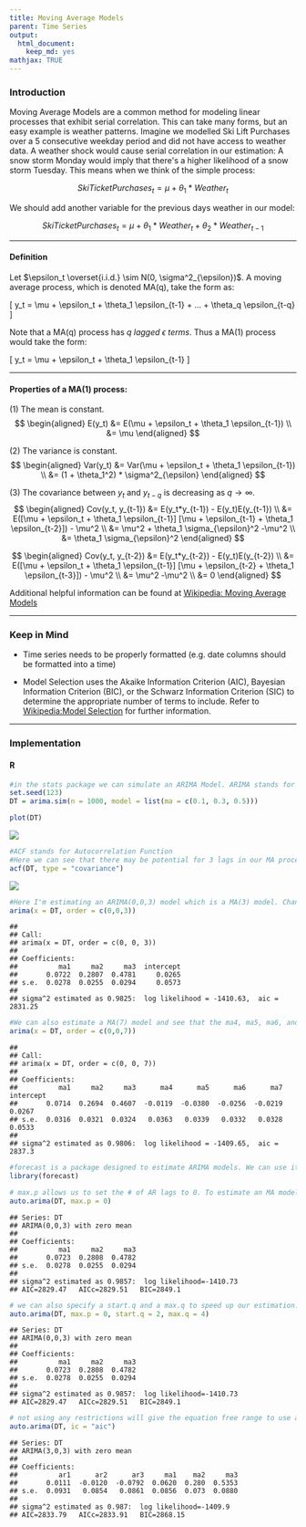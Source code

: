 ```yaml
---
title: Moving Average Models
parent: Time Series
output: 
  html_document:
    keep_md: yes
mathjax: TRUE
---
```




### Introduction

Moving Average Models are a common method for modeling linear processes that exhibit serial correlation. This can take many forms, but an easy example is weather patterns. Imagine we modelled Ski Lift Purchases over a 5 consecutive weekday period and did not have access to weather data. A weather shock would cause serial correlation in our estimation: A snow storm Monday would imply that there's a higher likelihood of a snow storm Tuesday. This means when we think of the simple process:

$$
SkiTicketPurchases_t = \mu + \theta_1*Weather_t
$$

We should add another variable for the previous days weather in our model:

$$
SkiTicketPurchases_t = \mu + \theta_1*Weather_t + \theta_2*Weather_{t-1}
$$

---

#### Definition

Let $\epsilon_t \overset{i.i.d.} \sim N(0, \sigma^2_{\epsilon})$. A moving average process, which is denoted MA(q), take the form as:

\[
y_t = \mu + \epsilon_t + \theta_1 \epsilon_{t-1} + ... + \theta_q \epsilon_{t-q}
\]

Note that a MA(q) process has *q lagged $\epsilon$ terms*. Thus a MA(1) process would take the form:

\[
y_t = \mu + \epsilon_t + \theta_1 \epsilon_{t-1}
\]

---

#### Properties of a MA(1) process:

(1) The mean is constant.
$$
\begin{aligned}
E(y_t) &= E(\mu + \epsilon_t + \theta_1 \epsilon_{t-1}) \\
&= \mu
\end{aligned}
$$

(2) The variance is constant.
$$
\begin{aligned}
Var(y_t) &= Var(\mu + \epsilon_t + \theta_1 \epsilon_{t-1}) \\
&= (1 + \theta_1^2) * \sigma^2_{\epsilon}
\end{aligned}
$$

(3) The covariance between $y_t$ and $y_{t-q}$ is decreasing as $q \to \infty$.
$$
\begin{aligned}
Cov(y_t, y_{t-1}) &= E(y_t*y_{t-1}) - E(y_t)E(y_{t-1}) \\
&= E([\mu + \epsilon_t + \theta_1 \epsilon_{t-1}] [\mu + \epsilon_{t-1} + \theta_1 \epsilon_{t-2}]) - \mu^2 \\
&= \mu^2 + \theta_1 \sigma_{\epsilon}^2 -\mu^2 \\
&= \theta_1 \sigma_{\epsilon}^2
\end{aligned}
$$

$$
\begin{aligned}
Cov(y_t, y_{t-2}) &= E(y_t*y_{t-2}) - E(y_t)E(y_{t-2}) \\
&= E([\mu + \epsilon_t + \theta_1 \epsilon_{t-1}] [\mu + \epsilon_{t-2} + \theta_1 \epsilon_{t-3}]) - \mu^2 \\
&= \mu^2 -\mu^2 \\
&= 0
\end{aligned}
$$


Additional helpful information can be found at [Wikipedia: Moving Average Models](https://en.wikipedia.org/wiki/Moving-average_model)

---

### Keep in Mind

- Time series needs to be properly formatted (e.g. date columns should be formatted into a time)

- Model Selection uses the Akaike Information Criterion (AIC), Bayesian Information Criterion (BIC), or the Schwarz Information Criterion (SIC) to determine the appropriate number of terms to include. Refer to [Wikipedia:Model Selection](https://en.wikipedia.org/wiki/Model_selection#Criteria) for further information.

---

### Implementation

#### R


```r
#in the stats package we can simulate an ARIMA Model. ARIMA stands for Auto-Regressive Integrated Moving Average model. Since we haven't covered Auto-Regressive models or Integrated models, we will be setting those to 0 and only simulating a MA(q) model.
set.seed(123)
DT = arima.sim(n = 1000, model = list(ma = c(0.1, 0.3, 0.5)))
```


```r
plot(DT)
```

![](MA-Model_files/figure-html/unnamed-chunk-2-1.png)<!-- -->

```r
#ACF stands for Autocorrelation Function
#Here we can see that there may be potential for 3 lags in our MA process. (Note: This is due to property (3): the covariance of y_t and y_{t-3} is nonzero while the covariance of y_t and y_{t-4} is 0)
acf(DT, type = "covariance")
```

![](MA-Model_files/figure-html/unnamed-chunk-2-2.png)<!-- -->



```r
#Here I'm estimating an ARIMA(0,0,3) model which is a MA(3) model. Changing c(0,0,q) allows us to estimate a MA(q) process.
arima(x = DT, order = c(0,0,3))
```

```
## 
## Call:
## arima(x = DT, order = c(0, 0, 3))
## 
## Coefficients:
##          ma1     ma2     ma3  intercept
##       0.0722  0.2807  0.4781     0.0265
## s.e.  0.0278  0.0255  0.0294     0.0573
## 
## sigma^2 estimated as 0.9825:  log likelihood = -1410.63,  aic = 2831.25
```

```r
#We can also estimate a MA(7) model and see that the ma4, ma5, ma6, and ma7 are close to 0 and insignificant.
arima(x = DT, order = c(0,0,7))
```

```
## 
## Call:
## arima(x = DT, order = c(0, 0, 7))
## 
## Coefficients:
##          ma1     ma2     ma3      ma4      ma5      ma6      ma7  intercept
##       0.0714  0.2694  0.4607  -0.0119  -0.0380  -0.0256  -0.0219     0.0267
## s.e.  0.0316  0.0321  0.0324   0.0363   0.0339   0.0332   0.0328     0.0533
## 
## sigma^2 estimated as 0.9806:  log likelihood = -1409.65,  aic = 2837.3
```


```r
#forecast is a package designed to estimate ARIMA models. We can use it to estimate our MA(3) model.
library(forecast)
```


```r
# max.p allows us to set the # of AR lags to 0. To estimate an MA model, we set max.p = 0. This translates to estimating an ARIMA(0,0,q) = MA(q).
auto.arima(DT, max.p = 0)
```

```
## Series: DT 
## ARIMA(0,0,3) with zero mean 
## 
## Coefficients:
##          ma1     ma2     ma3
##       0.0723  0.2808  0.4782
## s.e.  0.0278  0.0255  0.0294
## 
## sigma^2 estimated as 0.9857:  log likelihood=-1410.73
## AIC=2829.47   AICc=2829.51   BIC=2849.1
```

```r
# we can also specify a start.q and a max.q to speed up our estimation.
auto.arima(DT, max.p = 0, start.q = 2, max.q = 4)
```

```
## Series: DT 
## ARIMA(0,0,3) with zero mean 
## 
## Coefficients:
##          ma1     ma2     ma3
##       0.0723  0.2808  0.4782
## s.e.  0.0278  0.0255  0.0294
## 
## sigma^2 estimated as 0.9857:  log likelihood=-1410.73
## AIC=2829.47   AICc=2829.51   BIC=2849.1
```

```r
# not using any restrictions will give the equation free range to use as many lags and terms to minimize the information criterion. This may result in terms that should not be there (such as AR terms). Additionally, using different information criterion (AIC, SIC or BIC) can give different predictions for our model.
auto.arima(DT, ic = "aic")
```

```
## Series: DT 
## ARIMA(3,0,3) with zero mean 
## 
## Coefficients:
##          ar1      ar2      ar3     ma1    ma2     ma3
##       0.0111  -0.0120  -0.0792  0.0620  0.280  0.5353
## s.e.  0.0931   0.0854   0.0861  0.0856  0.073  0.0880
## 
## sigma^2 estimated as 0.987:  log likelihood=-1409.9
## AIC=2833.79   AICc=2833.91   BIC=2868.15
```







